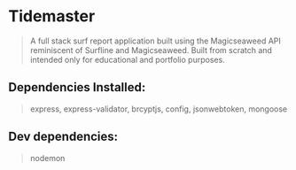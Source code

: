 # Tidemaster
> A full stack surf report application built using the Magicseaweed API reminiscent of Surfline and Magicseaweed. Built from scratch and intended only for educational and portfolio purposes.

## Dependencies Installed:
> express, express-validator, brcyptjs, config, jsonwebtoken, mongoose

## Dev dependencies:
> nodemon
